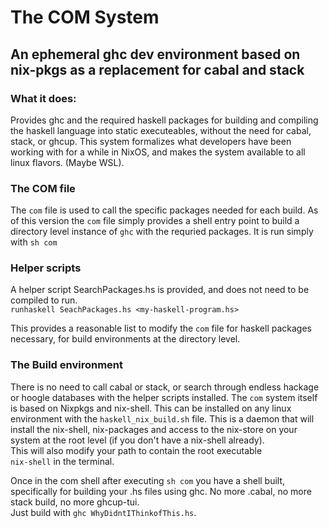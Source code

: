 # The COM System
## An ephemeral ghc dev environment based on nix-pkgs as a replacement for cabal and stack 

  
### What it does:
  
Provides ghc and the required haskell packages for building and compiling the haskell language into static executeables, 
without the need for cabal, stack, or ghcup. This system formalizes what developers have been
working with for a while in NixOS, and makes the system available to all linux flavors. (Maybe WSL).    
  
### The COM file
  
The ```com``` file is used to call the specific packages needed for each build.
As of this version the ```com``` file simply provides a shell entry point to build 
a directory level instance of ```ghc``` with the requried packages. It is run simply with 
```sh com```
  
### Helper scripts
  
A helper script SearchPackages.hs is provided, and does not need to be compiled to run.  
```runhaskell SeachPackages.hs <my-haskell-program.hs>```  

This provides a reasonable list to modify the ```com``` file for haskell packages necessary, 
for build environments at the directory level.  
  
### The Build environment

There is no need to call cabal or stack, or search through endless hackage or hoogle
databases with the helper scripts installed. The ```com``` system itself is based on 
Nixpkgs and nix-shell. This can be installed on any linux environment with the 
```haskell_nix_build.sh``` file. This is a daemon that will install the nix-shell, nix-packages and access
to the nix-store on your system at the root level (if you don't have a nix-shell already).  
This will also modify your path to contain the root executable  
```nix-shell``` in the terminal.  

Once in the com shell after executing ```sh com``` you have a shell built, specifically for building
your .hs files using ghc. No more .cabal, no more stack build, no more ghcup-tui.   
Just build with ```ghc WhyDidntIThinkofThis.hs```. 
